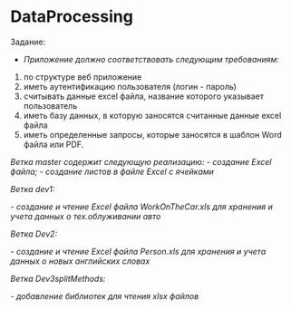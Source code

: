# DataProcessing
Задание:

- *Приложение должно соответствовать следующим требованиям:*

1.	по структуре  веб приложение
2.	иметь аутентификацию пользователя (логин - пароль)
3.	считывать данные excel файла, название которого указывает пользователь
4.	иметь базу данных, в которую заносятся считанные данные excel файла
5.	иметь определенные запросы, которые заносятся в шаблон Word файла или PDF.

*Ветка master содержит следующую реализацию:*
*- создание Excel файла;*
*- создание листов в файле Excel с ячейками*

*Ветка dev1:*

 *- создание и чтение Excel файла WorkOnTheCar.xls для хранения и учета данных о тех.облуживании авто*
 
 
 
*Ветка Dev2:* 
 
 *- создание и чтение Excel файла Person.xls для хранения и учета данных о новых английских словах*
 
*Ветка Dev3splitMethods:*

*- добавление библиотек для чтения xlsx файлов*

